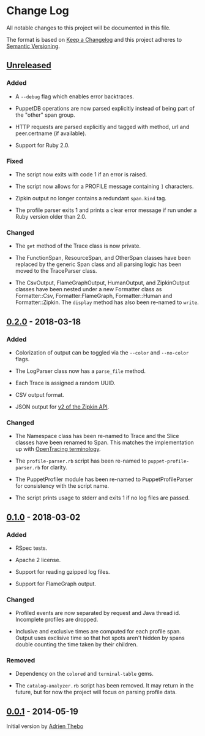 # Change Log

All notable changes to this project will be documented in this file.

The format is based on [Keep a Changelog](http://keepachangelog.com/)
and this project adheres to [Semantic Versioning](http://semver.org/).

## [Unreleased]

### Added

  - A `--debug` flag which enables error backtraces.

  - PuppetDB operations are now parsed explicitly instead of being part
    of the "other" span group.

  - HTTP requests are parsed explicitly and tagged with method, url and
    peer.certname (if available).

  - Support for Ruby 2.0.

### Fixed

  - The script now exits with code 1 if an error is raised.

  - The script now allows for a PROFILE message containing `]` characters.

  - Zipkin output no longer contains a redundant `span.kind` tag.

  - The profile parser exits 1 and prints a clear error message if run
    under a Ruby version older than 2.0.

### Changed

  - The `get` method of the Trace class is now private.

  - The FunctionSpan, ResourceSpan, and OtherSpan classes have been replaced
    by the generic Span class and all parsing logic has been moved to the
    TraceParser class.

  - The CsvOutput, FlameGraphOutput, HumanOutput, and ZipkinOutput classes have
    been nested under a new Formatter class as Formatter::Csv, Formatter:FlameGraph,
    Formatter::Human and Formatter::Zipkin. The `display` method has also been
    re-named to `write`.


## [0.2.0] - 2018-03-18

### Added

  - Colorization of output can be toggled via the `--color` and `--no-color`
    flags.

  - The LogParser class now has a `parse_file` method.

  - Each Trace is assigned a random UUID.

  - CSV output format.

  - JSON output for [v2 of the Zipkin API][zipkin-v2].

  [zipkin-v2]: https://github.com/openzipkin/zipkin-api

### Changed

  - The Namespace class has been re-named to Trace and the Slice classes
    have been renamed to Span. This matches the implementation up with
    [OpenTracing terminology][opentracing-spec].

  - The `profile-parser.rb` script has been re-named to `puppet-profile-parser.rb`
    for clarity.

  - The PuppetProfiler module has been re-named to PuppetProfileParser for
    consistency with the script name.

  - The script prints usage to stderr and exits 1 if no log files are passed.

  [opentracing-spec]: https://github.com/opentracing/specification/blob/master/specification.md


## [0.1.0] - 2018-03-02

### Added

  - RSpec tests.

  - Apache 2 license.

  - Support for reading gzipped log files.

  - Support for FlameGraph output.

### Changed

  - Profiled events are now separated by request and Java thread id. Incomplete
    profiles are dropped.

  - Inclusive and exclusive times are computed for each profile span. Output
    uses exclisive time so that hot spots aren't hidden by spans double
    counting the time taken by their children.

### Removed

  - Dependency on the `colored` and `terminal-table` gems.

  - The `catalog-analyzer.rb` script has been removed. It may return in the
    future, but for now the project will focus on parsing profile data.


## [0.0.1] - 2014-05-19

Initial version by [Adrien Thebo](https://github.com/adrienthebo)


[Unreleased]: https://github.com/Sharpie/puppet-profile-parser/compare/0.2.0...HEAD
[0.2.0]: https://github.com/Sharpie/puppet-profile-parser/compare/0.1.0...0.2.0
[0.1.0]: https://github.com/Sharpie/puppet-profile-parser/compare/0.0.1...0.1.0
[0.0.1]: https://github.com/Sharpie/puppet-profile-parser/compare/53a9d9f...0.0.1
